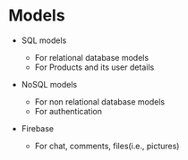# Models

* SQL models

  * For relational database models
  * For Products and its user details

* NoSQL models

  * For non relational database models
  * For authentication

* Firebase

  * For chat, comments, files(i.e., pictures)